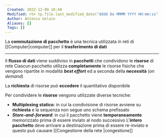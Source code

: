 ```yaml
---
 Created: 2022-12-09 18:48
 Modified: <%+ tp.file.last_modified_date("dddd Do MMMM YYYY HH:mm:ss") %>
 Author: Antonio Gelain
 Aliases: []
 Tags: []
---
```


La **commutazione di pacchetto** è una tecnica utilizzata in reti di [[Computer|computer]] per il **trasferimento di dati**

---

Il **flusso di dati** viene suddiviso in **pacchetti** che condividono le **risorse** di rete
Ciascun pacchetto utilizza **completamente** le risorse fisiche che vengono ripartite in modalità ***best effort*** ed a seconda della **necessità** (*on demand*)

La **richiesta** di risorse può **eccedere** il quantitativo disponibile

Per condividere le **risorse** vengono utilizzate diverse tecniche:
- **Multiplexing statico**: in cui la condivisione di risorse avviene su **richiesta** e la sequenza non segue uno schema prefissato
- ***Store-and-forward***: in cui il pacchetto viene **temporaneamente** memorizzato prima di essere inviato al nodo successivo
  L'**intero pacchetto** deve arrivare a destinazione prima di essere re-inviato e questo può causare [[Congestione della rete |congestione]]